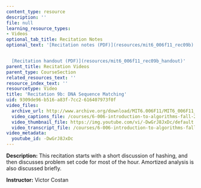 ```yaml
---
content_type: resource
description: ''
file: null
learning_resource_types:
- Videos
optional_tab_title: Recitation Notes
optional_text: '[Recitation notes (PDF)](resources/mit6_006f11_rec09b)


  [Recitation handout (PDF)](resources/mit6_006f11_rec09b_handout)'
parent_title: Recitation Videos
parent_type: CourseSection
related_resources_text: ''
resource_index_text: ''
resourcetype: Video
title: 'Recitation 9b: DNA Sequence Matching'
uid: 9309de96-b516-a83f-7cc2-616407973f0f
video_files:
  archive_url: http://www.archive.org/download/MIT6.006F11/MIT6_006F11_rec09b_300k.mp4
  video_captions_file: /courses/6-006-introduction-to-algorithms-fall-2011/2955a552911b522ca224f8f99b5f3d0b_-DwGrJ8JxDc.vtt
  video_thumbnail_file: https://img.youtube.com/vi/-DwGrJ8JxDc/default.jpg
  video_transcript_file: /courses/6-006-introduction-to-algorithms-fall-2011/cae8e93e54b503ae208543262473d209_-DwGrJ8JxDc.pdf
video_metadata:
  youtube_id: -DwGrJ8JxDc
---
```


**Description:** This recitation starts with a short discussion of hashing, and then discusses problem set code for most of the hour. Amortized analysis is also discussed briefly.

**Instructor:** Victor Costan